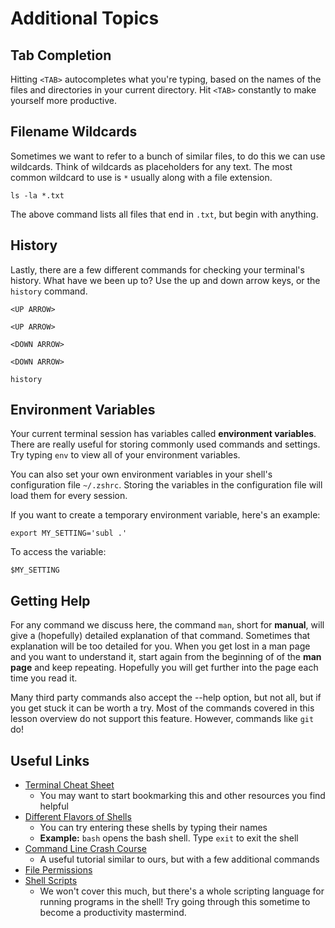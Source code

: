 # Additional Topics

## Tab Completion

Hitting `<TAB>` autocompletes what you're typing, based on the names of the files and directories in your current directory.  Hit `<TAB>` constantly to make yourself more productive.

## Filename Wildcards

Sometimes we want to refer to a bunch of similar files, to do this we can use wildcards. Think of wildcards as placeholders for any text. The most common wildcard to use is `*` usually along with a file extension.

```
ls -la *.txt
```

The above command lists all files that end in `.txt`, but begin with anything.

## History

Lastly, there are a few different commands for checking your terminal's history. What have we been up to? Use the up and down arrow keys, or the `history` command.

```
<UP ARROW>

<UP ARROW>

<DOWN ARROW>

<DOWN ARROW>

history
```

## Environment Variables

Your current terminal session has variables called **environment variables**. There are really useful for storing commonly used commands and settings. Try typing `env` to view all of your environment variables.

You can also set your own environment variables in your shell's configuration file `~/.zshrc`. Storing the variables in the configuration file will load them for every session.

If you want to create a temporary environment variable, here's an example:

```
export MY_SETTING='subl .'
```

To access the variable:

```
$MY_SETTING
```

## Getting Help
For any command we discuss here, the command `man`, short for **manual**, will give a (hopefully) detailed explanation of that command. Sometimes that explanation will be too detailed for you. When you get lost in a man page and you want to understand it, start again from the beginning of of the **man page** and keep repeating.  Hopefully you will get further into the page each time you read it.

Many third party commands also accept the --help option, but not all, but if you get stuck it can be worth a try. Most of the commands covered in this lesson overview do not support this feature. However, commands like `git` do!


## Useful Links

* [Terminal Cheat Sheet](https://github.com/0nn0/terminal-mac-cheatsheet)
  * You may want to start bookmarking this and other resources you find helpful
* [Different Flavors of Shells](http://www.tutorialspoint.com/unix/unix-shell.htm)
  * You can try entering these shells by typing their names
  * **Example:** `bash` opens the bash shell. Type `exit` to exit the shell
* [Command Line Crash Course](http://cli.learncodethehardway.org/book/)
  * A useful tutorial similar to ours, but with a few additional commands
* [File Permissions](http://en.flossmanuals.net/command-line/permissions/)
* [Shell Scripts](http://www.howtogeek.com/67469/the-beginners-guide-to-shell-scripting-the-basics/)
  * We won't cover this much, but there's a whole scripting language for running programs in the shell! Try going through this sometime to become a productivity mastermind.
